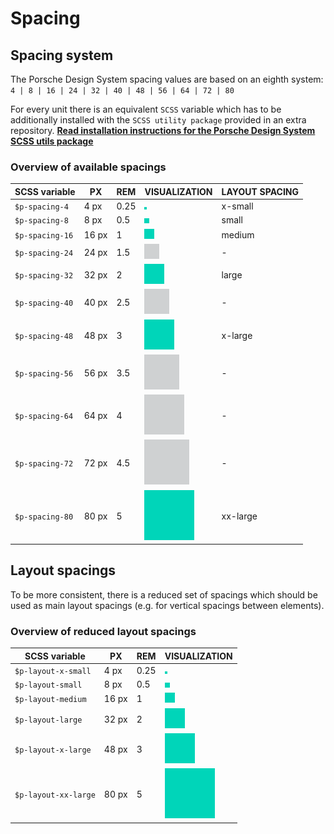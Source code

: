 # Spacing

## Spacing system
The Porsche Design System spacing values are based on an eighth system:  
`4 | 8 | 16 | 24 | 32 | 40 | 48 | 56 | 64 | 72 | 80`

For every unit there is an equivalent `SCSS` variable which has to be additionally installed with the `SCSS utility package` provided in an extra repository.
**[Read installation instructions for the Porsche Design System SCSS utils package](utilities/scss)**


### Overview of available spacings

| SCSS variable 	| PX     	| REM 	|  VISUALIZATION     	                    | LAYOUT SPACING |
|-------------------|-----------|-------|-------------------------------------------| ---- |
| `$p-spacing-4`  	| 4 px  	| 0.25 	| ![spacing 4](./assets/spacing-4.png)      |   x-small |   
| `$p-spacing-8`  	| 8 px  	| 0.5  	| ![spacing 8](./assets/spacing-8.png)      |   small | 
| `$p-spacing-16` 	| 16 px 	| 1    	| ![spacing 16](./assets/spacing-16.png)    |    medium |
| `$p-spacing-24` 	| 24 px 	| 1.5  	| ![spacing 24](./assets/spacing-24.png)    |   - | 
| `$p-spacing-32` 	| 32 px 	| 2    	| ![spacing 32](./assets/spacing-32.png)    |   large | 
| `$p-spacing-40` 	| 40 px 	| 2.5  	| ![spacing 40](./assets/spacing-40.png)    |   - | 
| `$p-spacing-48` 	| 48 px 	| 3    	| ![spacing 48](./assets/spacing-48.png)    |   x-large | 
| `$p-spacing-56` 	| 56 px 	| 3.5  	| ![spacing 56](./assets/spacing-56.png)    |   - | 
| `$p-spacing-64` 	| 64 px 	| 4    	| ![spacing 64](./assets/spacing-64.png)    |   - | 
| `$p-spacing-72` 	| 72 px 	| 4.5  	| ![spacing 72](./assets/spacing-72.png)    |  - |  
| `$p-spacing-80` 	| 80 px 	| 5    	| ![spacing 80](./assets/spacing-80.png)    |   xx-large |




## Layout spacings

To be more consistent, there is a reduced set of spacings which should be used as main layout spacings (e.g. for vertical spacings between elements).  

### Overview of reduced layout spacings

| SCSS variable                | PX        | REM   | VISUALIZATION                            |
|------------------------------|-----------|-------|------------------------------------------|
| `$p-layout-x-small`          | 4 px      | 0.25  | ![spacing xs](./assets/spacing-4.png)    |     
| `$p-layout-small`            | 8 px      | 0.5   | ![spacing s](./assets/spacing-8.png)     |    
| `$p-layout-medium`           | 16 px     | 1     | ![spacing m](./assets/spacing-16.png)    |    
| `$p-layout-large`            | 32 px     | 2     | ![spacing l](./assets/spacing-32.png)    |    
| `$p-layout-x-large`          | 48 px     | 3     | ![spacing xl](./assets/spacing-48.png)   |    
| `$p-layout-xx-large`         | 80 px     | 5     | ![spacing xxl](./assets/spacing-80.png)  |    